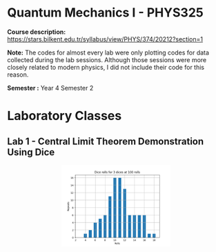 # Quantum Mechanics I - PHYS325
**Course description:** https://stars.bilkent.edu.tr/syllabus/view/PHYS/374/20212?section=1

**Note:** The codes for almost every lab were only plotting codes for data collected during the lab sessions. Although those sessions were more closely related to modern physics, I did not include their code for this reason.

**Semester :** Year 4 Semester 2

# Laboratory Classes

## Lab 1 - Central Limit Theorem Demonstration Using Dice

<p align="center">
  <img width=50% height=50% src="https://github.com/soly33tworks/ME-PHYS_Undergraduate_Courses/blob/main/PHYS371-Experimental_Methods_of_Physics/assets/LB1.png">
</p>

